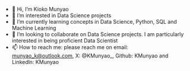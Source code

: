 - 👋 Hi, I’m Kioko Munyao
- 👀 I’m interested in Data Science projects
- 🌱 I’m currently learning concepts in Data Science, Python, SQL and Machine Learning
- 💞️ I’m looking to collaborate on Data Science projects. I am particularly interested in being proficient Data Scientist
- 📫 How to reach me: please reach me on email: munyao_k@outlook.com, X: @KMunyao_, Github: KMunyao and Linkedln: KMunyao

<!---
KMunyao/KMunyao is a ✨ special ✨ repository because its `README.md` (this file) appears on your GitHub profile.
You can click the Preview link to take a look at your changes.
--->
